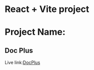 # React + Vite project

# Project Name:
## Doc Plus

Live link:[DocPlus](https://docplus-4f1a1.web.app)
